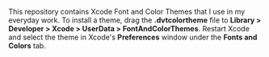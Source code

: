 This repository contains Xcode Font and Color Themes that I use in my everyday work. To install a theme, drag the **.dvtcolortheme** file to **Library > Developer > Xcode > UserData > FontAndColorThemes**. Restart Xcode and select the theme in Xcode's **Preferences** window under the **Fonts and Colors** tab.
